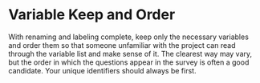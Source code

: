 # Variable Keep and Order
With renaming and labeling complete, keep only the necessary variables and order them so that someone unfamiliar with the project can read through the variable list and make sense of it. The clearest way may vary, but the order in which the questions appear in the survey is often a good candidate. Your unique identifiers should always be first.
